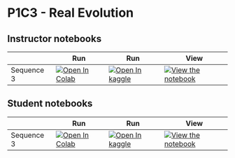 # P1C3 - Real Evolution

## Instructor notebooks

|   | Run | Run | View |
| - | --- | --- | ---- |
| Sequence 3 | [![Open In Colab](https://colab.research.google.com/assets/colab-badge.svg)](https://colab.research.google.com/github/dcownden/PerennialProblemsOfLifeWithABrain/blob/main/sequences/P1C3_RealEvolution/instructor/P1C3_Sequence3.ipynb) | [![Open In kaggle](https://kaggle.com/static/images/open-in-kaggle.svg)](https://kaggle.com/kernels/welcome?src=https://raw.githubusercontent.com/dcownden/PerennialProblemsOfLifeWithABrain/main/sequences/P1C3_RealEvolution/instructor/P1C3_Sequence3.ipynb) | [![View the notebook](https://img.shields.io/badge/render-nbviewer-orange.svg)](https://nbviewer.jupyter.org/github/dcownden/PerennialProblemsOfLifeWithABrain/blob/main/sequences/P1C3_RealEvolution/instructor/P1C3_Sequence3.ipynb?flush_cache=true) |


## Student notebooks

|   | Run | Run | View |
| - | --- | --- | ---- |
| Sequence 3 | [![Open In Colab](https://colab.research.google.com/assets/colab-badge.svg)](https://colab.research.google.com/github/dcownden/PerennialProblemsOfLifeWithABrain/blob/main/sequences/P1C3_RealEvolution/student/P1C3_Sequence3.ipynb) | [![Open In kaggle](https://kaggle.com/static/images/open-in-kaggle.svg)](https://kaggle.com/kernels/welcome?src=https://raw.githubusercontent.com/dcownden/PerennialProblemsOfLifeWithABrain/main/sequences/P1C3_RealEvolution/student/P1C3_Sequence3.ipynb) | [![View the notebook](https://img.shields.io/badge/render-nbviewer-orange.svg)](https://nbviewer.jupyter.org/github/dcownden/PerennialProblemsOfLifeWithABrain/blob/main/sequences/P1C3_RealEvolution/student/P1C3_Sequence3.ipynb?flush_cache=true) |

